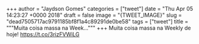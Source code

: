 
+++
author = "Jaydson Gomes"
categories = ["tweet"]
date = "Thu Apr 05 14:23:27 +0000 2018"
draft = false
image = "{TWEET_IMAGE}"
slug = "dead7505717ac9791185bf8f1a4c89291de0be58"
tags = ["tweet"]
title = """Muita coisa massa na Week..."""
+++
Muita coisa massa na Weekly de hoje! https://t.co/3rizFVWiLG
